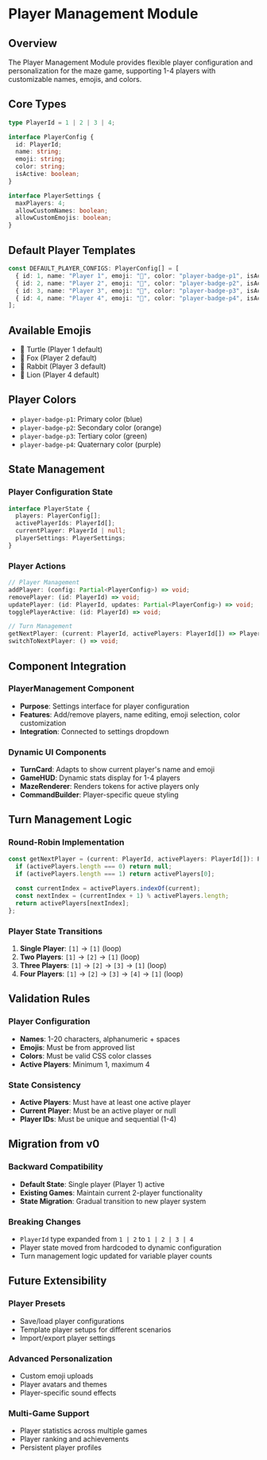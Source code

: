 # Player Management Module

## Overview

The Player Management Module provides flexible player configuration and personalization for the maze game, supporting 1-4 players with customizable names, emojis, and colors.

## Core Types

```typescript
type PlayerId = 1 | 2 | 3 | 4;

interface PlayerConfig {
  id: PlayerId;
  name: string;
  emoji: string;
  color: string;
  isActive: boolean;
}

interface PlayerSettings {
  maxPlayers: 4;
  allowCustomNames: boolean;
  allowCustomEmojis: boolean;
}
```

## Default Player Templates

```typescript
const DEFAULT_PLAYER_CONFIGS: PlayerConfig[] = [
  { id: 1, name: "Player 1", emoji: "🐢", color: "player-badge-p1", isActive: true },
  { id: 2, name: "Player 2", emoji: "🦊", color: "player-badge-p2", isActive: false },
  { id: 3, name: "Player 3", emoji: "🐰", color: "player-badge-p3", isActive: false },
  { id: 4, name: "Player 4", emoji: "🦁", color: "player-badge-p4", isActive: false },
];
```

## Available Emojis

- 🐢 Turtle (Player 1 default)
- 🦊 Fox (Player 2 default)
- 🐰 Rabbit (Player 3 default)
- 🦁 Lion (Player 4 default)

## Player Colors

- `player-badge-p1`: Primary color (blue)
- `player-badge-p2`: Secondary color (orange)
- `player-badge-p3`: Tertiary color (green)
- `player-badge-p4`: Quaternary color (purple)

## State Management

### Player Configuration State

```typescript
interface PlayerState {
  players: PlayerConfig[];
  activePlayerIds: PlayerId[];
  currentPlayer: PlayerId | null;
  playerSettings: PlayerSettings;
}
```

### Player Actions

```typescript
// Player Management
addPlayer: (config: Partial<PlayerConfig>) => void;
removePlayer: (id: PlayerId) => void;
updatePlayer: (id: PlayerId, updates: Partial<PlayerConfig>) => void;
togglePlayerActive: (id: PlayerId) => void;

// Turn Management
getNextPlayer: (current: PlayerId, activePlayers: PlayerId[]) => PlayerId;
switchToNextPlayer: () => void;
```

## Component Integration

### PlayerManagement Component

- **Purpose**: Settings interface for player configuration
- **Features**: Add/remove players, name editing, emoji selection, color customization
- **Integration**: Connected to settings dropdown

### Dynamic UI Components

- **TurnCard**: Adapts to show current player's name and emoji
- **GameHUD**: Dynamic stats display for 1-4 players
- **MazeRenderer**: Renders tokens for active players only
- **CommandBuilder**: Player-specific queue styling

## Turn Management Logic

### Round-Robin Implementation

```typescript
const getNextPlayer = (current: PlayerId, activePlayers: PlayerId[]): PlayerId => {
  if (activePlayers.length === 0) return null;
  if (activePlayers.length === 1) return activePlayers[0];
  
  const currentIndex = activePlayers.indexOf(current);
  const nextIndex = (currentIndex + 1) % activePlayers.length;
  return activePlayers[nextIndex];
};
```

### Player State Transitions

1. **Single Player**: `[1]` → `[1]` (loop)
2. **Two Players**: `[1]` → `[2]` → `[1]` (loop)
3. **Three Players**: `[1]` → `[2]` → `[3]` → `[1]` (loop)
4. **Four Players**: `[1]` → `[2]` → `[3]` → `[4]` → `[1]` (loop)

## Validation Rules

### Player Configuration

- **Names**: 1-20 characters, alphanumeric + spaces
- **Emojis**: Must be from approved list
- **Colors**: Must be valid CSS color classes
- **Active Players**: Minimum 1, maximum 4

### State Consistency

- **Active Players**: Must have at least one active player
- **Current Player**: Must be an active player or null
- **Player IDs**: Must be unique and sequential (1-4)

## Migration from v0

### Backward Compatibility

- **Default State**: Single player (Player 1) active
- **Existing Games**: Maintain current 2-player functionality
- **State Migration**: Gradual transition to new player system

### Breaking Changes

- `PlayerId` type expanded from `1 | 2` to `1 | 2 | 3 | 4`
- Player state moved from hardcoded to dynamic configuration
- Turn management logic updated for variable player counts

## Future Extensibility

### Player Presets

- Save/load player configurations
- Template player setups for different scenarios
- Import/export player settings

### Advanced Personalization

- Custom emoji uploads
- Player avatars and themes
- Player-specific sound effects

### Multi-Game Support

- Player statistics across multiple games
- Player ranking and achievements
- Persistent player profiles
